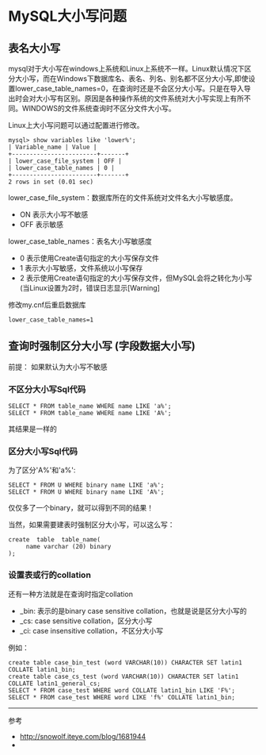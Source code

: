 MySQL大小写问题
=======

## 表名大小写
mysql对于大小写在windows上系统和Linux上系统不一样。Linux默认情况下区分大小写，而在Windows下数据库名、表名、列名、别名都不区分大小写,即使设置lower_case_table_names=0，在查询时还是不会区分大小写。只是在导入导出时会对大小写有区别。原因是各种操作系统的文件系统对大小写实现上有所不同。WINDOWS的文件系统查询时不区分文件大小写。

Linux上大小写问题可以通过配置进行修改。
```
mysql> show variables like 'lower%';
| Variable_name | Value |
+------------------------+-------+
| lower_case_file_system | OFF |
| lower_case_table_names | 0 |
+------------------------+-------+
2 rows in set (0.01 sec)
```
lower_case_file_system：数据库所在的文件系统对文件名大小写敏感度。
- ON 表示大小写不敏感
- OFF 表示敏感


lower_case_table_names：表名大小写敏感度
- 0 表示使用Create语句指定的大小写保存文件
- 1 表示大小写敏感，文件系统以小写保存
- 2 表示使用Create语句指定的大小写保存文件，但MySQL会将之转化为小写 (当Linux设置为2时，错误日志显示[Warning]

修改my.cnf后重启数据库
```
lower_case_table_names=1
```


## 查询时强制区分大小写 (字段数据大小写)
前提： 如果默认为大小写不敏感

### 不区分大小写Sql代码
```
SELECT * FROM table_name WHERE name LIKE 'a%';  
SELECT * FROM table_name WHERE name LIKE 'A%';  
```
其结果是一样的
 
### 区分大小写Sql代码
为了区分'A%'和'a%':
```
SELECT * FROM U WHERE binary name LIKE 'a%';  
SELECT * FROM U WHERE binary name LIKE 'A%';  
```
仅仅多了一个binary，就可以得到不同的结果！
 
当然，如果需要建表时强制区分大小写，可以这么写：
```
create  table  table_name(    
     name varchar (20) binary      
); 
```


### 设置表或行的collation
还有一种方法就是在查询时指定collation
* _bin: 表示的是binary case sensitive collation，也就是说是区分大小写的 
* _cs: case sensitive collation，区分大小写 
* _ci: case insensitive collation，不区分大小写 

例如：
```
create table case_bin_test (word VARCHAR(10)) CHARACTER SET latin1 COLLATE latin1_bin; 
create table case_cs_test (word VARCHAR(10)) CHARACTER SET latin1 COLLATE latin1_general_cs; 
SELECT * FROM case_test WHERE word COLLATE latin1_bin LIKE 'F%'; 
SELECT * FROM case_test WHERE word LIKE 'f%' COLLATE latin1_bin; 
```



-----
参考
- <http://snowolf.iteye.com/blog/1681944>
- 